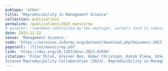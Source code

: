 ```yaml
---
pubtype: 'other'
title: "Reproducibility in Management Science"
collection: publications
permalink: /publications/2023_manscirep
# excerpt: '<em>When controlled by the employer, workers tend to reduce their performance particularly on challenging and hard-to-solve tasks.</em>'
date: 2023-12-22
venue: 'Management Science.'
code: 'https://services.informs.org/dataset/download.php?doi=mnsc.2023.03556'
paperurl: '/files/manscirep.pdf'
link: 'https://doi.org/10.1287/mnsc.2023.03556'
citation: 'Fišar Miloš, Greiner Ben, Huber Christoph, Katok Elena, Ozkes Ali I. and the Management
Science Reproducibility Collaboration (2023). Reproducibility in Management Science.  <b>Management Science.</b> Note: Member of the Reproducibility Collaboration.'
---
```

